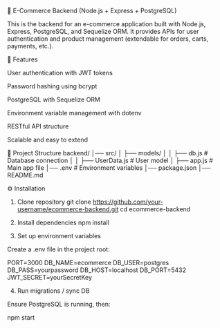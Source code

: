 🛒 E-Commerce Backend (Node.js + Express + PostgreSQL)

This is the backend for an e-commerce application built with Node.js, Express, PostgreSQL, and Sequelize ORM.
It provides APIs for user authentication and product management (extendable for orders, carts, payments, etc.).

🚀 Features

User authentication with JWT tokens

Password hashing using bcrypt

PostgreSQL with Sequelize ORM

Environment variable management with dotenv

RESTful API structure

Scalable and easy to extend

📂 Project Structure
backend/
│── src/
│   ├── models/
│   │   ├── db.js           # Database connection
│   │   ├── UserData.js     # User model
│   ├── app.js              # Main app file
│── .env                    # Environment variables
│── package.json
│── README.md

⚙️ Installation
1. Clone repository
git clone https://github.com/your-username/ecommerce-backend.git
cd ecommerce-backend

2. Install dependencies
npm install

3. Set up environment variables

Create a .env file in the project root:

PORT=3000
DB_NAME=ecommerce
DB_USER=postgres
DB_PASS=yourpassword
DB_HOST=localhost
DB_PORT=5432
JWT_SECRET=yourSecretKey

4. Run migrations / sync DB

Ensure PostgreSQL is running, then:

npm start